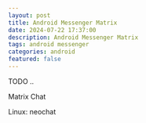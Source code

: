 ```yaml
---
layout: post
title: Android Messenger Matrix
date: 2024-07-22 17:37:00
description: Android Messenger Matrix
tags: android messenger
categories: android
featured: false
---
```


TODO ..


Matrix Chat

Linux:
neochat
